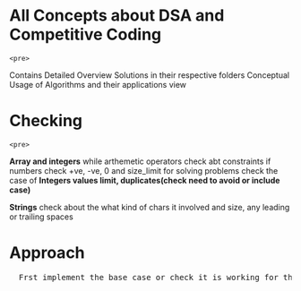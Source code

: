 # All Concepts about DSA and Competitive Coding
	<pre>
  Contains Detailed Overview Solutions in their respective folders
  Conceptual Usage of Algorithms and their applications view
    </pre>
    
# Checking
	<pre>
 <b>Array and integers</b>
 while arthemetic operators check abt constraints
 if numbers check +ve, -ve, 0 and size_limit
 for solving problems check the case of <b>Integers values limit, duplicates(check need to avoid or include case)</b>
   
 <b>Strings</b>
 check about the what kind of chars it involved and size, any leading or trailing spaces
   	</pre>
   	
# Approach
  <pre>
  Frst implement the base case or check it is working for that like size = 0 or size = 1
  </pre>	    
